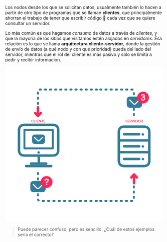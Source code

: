 Los nodos desde los que se solicitan datos, usualmente también lo hacen a partir de otro tipo de programas que se llaman **clientes**, que principalmente ahorran el trabajo de tener que escribir código :pencil: cada vez que se quiere consultar un servidor.

Lo más común es que hagamos _consumo_ de datos a través de _clientes_, y que la mayoría de los _sitios_ que visitamos estén alojados en _servidores_. Esa relación es lo que se llama **arquitectura cliente-servidor**, donde la gestión de envío de datos (a qué nodo y con qué prioridad) queda del lado del servidor, mientras que el rol del cliente es más pasivo y solo se limita a pedir y recibir información.

<center>
<img src="https://raw.githubusercontent.com/MumukiProject/mumuki-guia-text-aplicaciones-en-internet/master/images/ej4_2-01_1524152023977.png" alt="ej4_2-01_1524152023977.png" width="500px" height="auto">
</center>

> Puede parecer confuso, pero es sencillo.  ¿Cuál de estos ejemplos sería el correcto?
